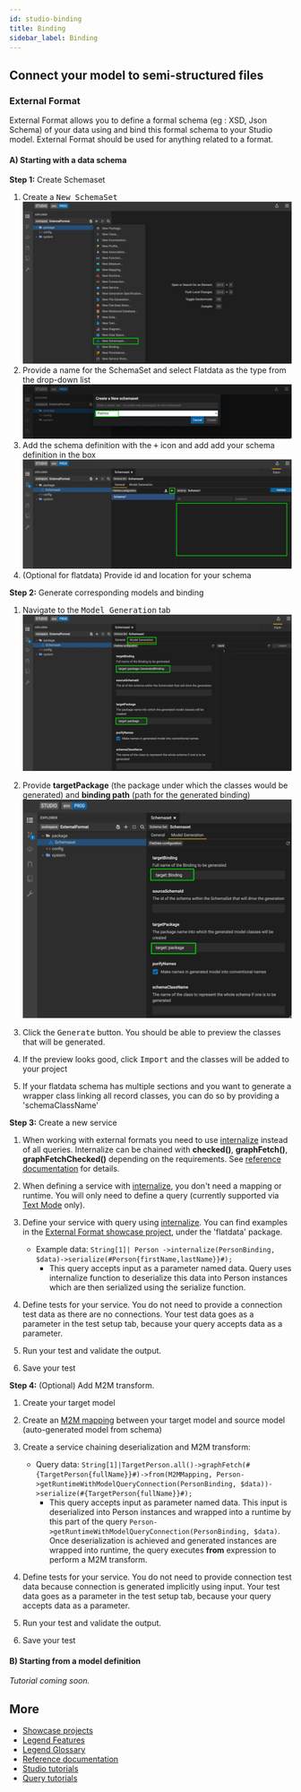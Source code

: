 ```yaml
---
id: studio-binding
title: Binding
sidebar_label: Binding
---
```


## Connect your model to semi-structured files

### External Format

External Format allows you to define a formal schema (eg : XSD, Json Schema) of your data using and bind this formal schema to your Studio model. External Format should be used for anything related to a format.

#### A) Starting with a data schema

**Step 1:** Create Schemaset

1. Create a <kbd>New SchemaSet</kbd>
    ![ExtFormat1](../assets/ExtFormat1.jpg)
2. Provide a name for the SchemaSet and select Flatdata as the type from the drop-down list
    ![ExtFormat2](../assets/ExtFormat2.jpg)
3. Add the schema definition with the <kbd>+</kbd> icon and add add your schema definition in the box 
    ![ExtFormat3](../assets/ExtFormat3.jpg) 
4. (Optional for flatdata) Provide id and location for your schema

**Step 2:** Generate corresponding models and binding

1. Navigate to the <kbd>Model Generation</kbd> tab
    ![ExtFormat4](../assets/ExtFormat4.jpg)

2. Provide **targetPackage** (the package under which the classes would be generated) and **binding path** (path for the generated binding)
    ![ExtFormat5](../assets/ExtFormat5.jpg)

3. Click the <kbd>Generate</kbd> button. You should be able to preview the classes that will be generated.

4. If the preview looks good, click <kbd>Import</kbd> and the classes will be added to your project

5. If your flatdata schema has multiple sections and you want to generate a wrapper class linking all record classes, you can do so by providing a 'schemaClassName'

**Step 3:** Create a new service

1. When working with external formats you need to use [internalize](../overview/legend-glossary.md/#internalize) instead of all queries. Internalize can be chained with **checked()**, **graphFetch()**, **graphFetchChecked()** depending on the requirements. See [reference documentation](https://github.com/finos/legend-engine/blob/master/docs/queries/queries.md#checked-graphfetch-graphfetchchecked-graphfetchunexpanded-graphfetchcheckedunexpanded) for details.

2. When defining a service with [internalize](../overview/legend-glossary.md/#internalize), you don't need a mapping or runtime. You will only need to define a query (currently supported via [Text Mode](../overview/legend-features.md/#text-mode) only).

3. Define your service with query using [internalize](../overview/legend-glossary.md/#internalize). You can find examples in the [External Format showcase project](../showcases/showcase-projects.md/#user-journey-5-connect-to-data-source), under the 'flatdata' package. 
    
     - Example data: ``String[1]| Person ->internalize(PersonBinding, $data)->serialize(#Person{firstName,lastName}}#);``
        - This query accepts input as a parameter named data. Query uses internalize function to deserialize this data into Person instances which are then serialized using the serialize function. 

4. Define tests for your service. You do not need to provide a connection test data as there are no connections. Your test data goes as a parameter in the test setup tab, because your query accepts data as a parameter. 

5. Run your test and validate the output.

6. Save your test

**Step 4:** (Optional) Add M2M transform.

1. Create your target model

2. Create an [M2M mapping](../overview/legend-features#model-to-model-mapping) between your target model and source model (auto-generated model from schema)

3. Create a service chaining deserialization and M2M transform:
    - Query data: ``String[1]|TargetPerson.all()->graphFetch(#{TargetPerson{fullName}}#)->from(M2MMapping, Person->getRuntimeWithModelQueryConnection(PersonBinding, $data))->serialize(#{TargetPerson{fullName}}#);``
        - This query accepts input as parameter named data. This input is deserialized into Person instances and wrapped into a runtime by this part of the query ``Person->getRuntimeWithModelQueryConnection(PersonBinding, $data)``. Once deserialization is achieved and generated instances are wrapped into runtime, the query executes **from** expression to perform a M2M transform.

4. Define tests for your service. You do not need to provide connection test data because connection is generated implicitly using input. Your test data goes as a parameter in the test setup tab, because your query accepts data as a parameter.

5. Run your test and validate the output.

6. Save your test 

#### B) Starting from a model definition

_Tutorial coming soon._

## More
- [Showcase projects](../showcases/showcase-projects.md)
- [Legend Features](../overview/legend-features.md)
- [Legend Glossary](../overview/legend-glossary.md)
- [Reference documentation](../reference/legend-language.md)
- [Studio tutorials](../tutorials/studio-workspace.md)
- [Query tutorials](../tutorials/query-builder.md)